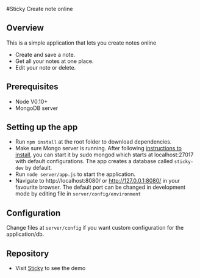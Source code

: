 #Sticky 
Create note online
## Overview

This is a simple application that lets you create notes online
	
   * Create and save a note.
   * Get all your notes at one place.
   * Edit your note or delete. 

## Prerequisites

   * Node V0.10+
   * MongoDB server
   
## Setting up the app

   * Run `npm install` at the root folder to download dependencies.
   * Make sure Mongo server is running. After following [instructions to install](http://docs.mongodb.org/manual/installation/), you can start it by sudo mongod which starts at localhost:27017 with default configurations. The app creates a database called `sticky-dev` by default.
   * Run `node server/app.js` to start the application.
   * Navigate to http://localhost:8080/ or http://127.0.0.1:8080/ in your favourite browser. The default port can be changed in development mode by editing file in `server/config/environment` 

## Configuration

   Change files at `server/config` if you want custom configuration for the application/db.
   
## Repository 

   * Visit [Sticky](http://sticky.programminggeek.in/) to see the demo
   
